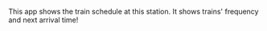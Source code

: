 This app shows the train schedule at this station.
It shows trains' frequency and next arrival time!
